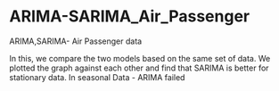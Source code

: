 # ARIMA-SARIMA_Air_Passenger
ARIMA,SARIMA- Air Passenger data

In this, we compare the two models based on the same set of data.
We plotted the graph against each other and find that SARIMA is better for stationary data.
In seasonal Data - ARIMA failed 
